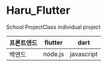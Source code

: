 # Haru_Flutter
School ProjectClass individual project

|프론트엔드|flutter|dart|
|------|---|---|
|벡앤드|node.js|javascript|
